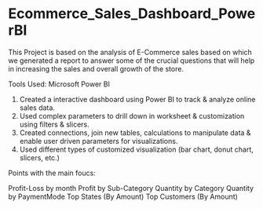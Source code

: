 # Ecommerce_Sales_Dashboard_PowerBI

This Project is based on the analysis of E-Commerce sales based on which we generated a report to answer some of the crucial questions that will help in increasing the sales and overall growth of the store.

Tools Used:
Microsoft Power BI

1. Created a interactive dashboard using Power BI to track & analyze online sales data. 
2. Used complex parameters to drill down in worksheet & customization using filters & slicers.
3. Created connections, join new tables, calculations to manipulate data & enable user driven parameters for visualizations.
4. Used different types of customized visualization (bar chart, donut chart, slicers, etc.)

Points with the main foucs:

Profit-Loss by month
Profit by Sub-Category
Quantity by Category
Quantity by PaymentMode
Top States (By Amount)
Top Customers (By Amount)
